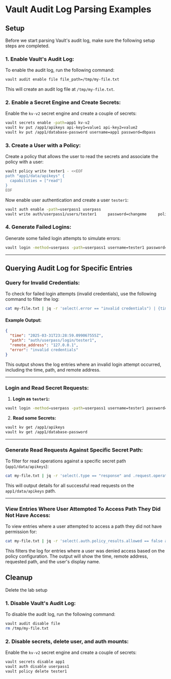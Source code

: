 
# Vault Audit Log Parsing Examples

## Setup

Before we start parsing Vault's audit log, make sure the following setup steps are completed.

### 1. **Enable Vault's Audit Log:**
To enable the audit log, run the following command:
```bash
vault audit enable file file_path=/tmp/my-file.txt
```
This will create an audit log file at `/tmp/my-file.txt`.

### 2. **Enable a Secret Engine and Create Secrets:**
Enable the `kv-v2` secret engine and create a couple of secrets:
```bash
vault secrets enable -path=app1 kv-v2
vault kv put /app1/apikeys api-key1=value1 api-key2=value2
vault kv put /app1/database-password username=app1 password=dbpass
```

### 3. **Create a User with a Policy:**
Create a policy that allows the user to read the secrets and associate the policy with a user:
```bash
vault policy write tester1 - <<EOF
path "app1/data/apikeys" {
  capabilities = ["read"]
}
EOF
```

Now enable user authentication and create a user `tester1`:
```bash
vault auth enable -path=userpass1 userpass
vault write auth/userpass1/users/tester1     password=changeme     policies=tester1
```

### 4. **Generate Failed Logins:**
Generate some failed login attempts to simulate errors:
```bash
vault login -method=userpass -path=userpass1 username=tester1 password=wrongpassword
```

---

## Querying Audit Log for Specific Entries

### **Query for Invalid Credentials:**
To check for failed login attempts (invalid credentials), use the following command to filter the log:
```bash
cat my-file.txt | jq -r 'select(.error == "invalid credentials") | {time: .time, path: .request.path, remote_address: .request.remote_address, error: .error}'
```

#### Example Output:
```json
{
  "time": "2025-03-31T23:28:59.099067555Z",
  "path": "auth/userpass/login/tester1",
  "remote_address": "127.0.0.1",
  "error": "invalid credentials"
}
```

This output shows the log entries where an invalid login attempt occurred, including the time, path, and remote address.

---

### **Login and Read Secret Requests:**

1. **Login as `tester1`:**
```bash
vault login -method=userpass -path=userpass1 username=tester1 password=changeme
```

2. **Read some Secrets:**
```bash
vault kv get /app1/apikeys
vault kv get /app1/database-password
```

---

### **Generate Read Requests Against Specific Secret Path:**
To filter for read operations against a specific secret path (`app1/data/apikeys`):
```bash
cat my-file.txt | jq -r 'select(.type == "response" and .request.operation == "read" and .request.path == "app1/data/apikeys") | {display_name: .auth.display_name, remote_address: .request.remote_address, time: .time}'
```

This will output details for all successful read requests on the `app1/data/apikeys` path.

---

### **View Entries Where User Attempted To Access Path They Did Not Have Access:**
To view entries where a user attempted to access a path they did not have permission for:
```bash
cat my-file.txt | jq -r 'select(.auth.policy_results.allowed == false and .type == "response") | {time: .time, remote_address: .request.remote_address, path: .request.path, display_name: .auth.display_name}'
```

This filters the log for entries where a user was denied access based on the policy configuration. The output will show the time, remote address, requested path, and the user's display name.

## Cleanup

Delete the lab setup

### 1. **Disable Vault's Audit Log:**
To disable the audit log, run the following command:
```bash
vault audit disable file
rm /tmp/my-file.txt
```

### 2. **Disable secrets, delete user, and auth mounts:**
Enable the `kv-v2` secret engine and create a couple of secrets:
```bash
vault secrets disable app1
vault auth disable userpass1
vault policy delete tester1
```